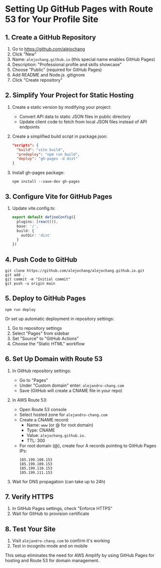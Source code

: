 # Setting Up GitHub Pages with Route 53 for Your Profile Site

## 1. Create a GitHub Repository

1. Go to https://github.com/alejochang
2. Click "New"
3. Name: `alejochang.github.io` (this special name enables GitHub Pages)
4. Description: "Professional profile and skills showcase"
5. Choose "Public" (required for GitHub Pages)
6. Add README and Node.js .gitignore
7. Click "Create repository"

## 2. Simplify Your Project for Static Hosting

1. Create a static version by modifying your project:
   - Convert API data to static JSON files in public directory
   - Update client code to fetch from local JSON files instead of API endpoints

2. Create a simplified build script in package.json:
   ```json
   "scripts": {
     "build": "vite build",
     "predeploy": "npm run build",
     "deploy": "gh-pages -d dist"
   }
   ```

3. Install gh-pages package:
   ```
   npm install --save-dev gh-pages
   ```

## 3. Configure Vite for GitHub Pages

1. Update vite.config.ts:
   ```typescript
   export default defineConfig({
     plugins: [react()],
     base: '/',
     build: {
       outDir: 'dist'
     }
   })
   ```

## 4. Push Code to GitHub

```
git clone https://github.com/alejochang/alejochang.github.io.git
git add .
git commit -m "Initial commit"
git push -u origin main
```

## 5. Deploy to GitHub Pages

```
npm run deploy
```

Or set up automatic deployment in repository settings:
1. Go to repository settings
2. Select "Pages" from sidebar
3. Set "Source" to "GitHub Actions"
4. Choose the "Static HTML" workflow

## 6. Set Up Domain with Route 53

1. In GitHub repository settings:
   - Go to "Pages"
   - Under "Custom domain" enter: `alejandro-chang.com`
   - Save (GitHub will create a CNAME file in your repo)

2. In AWS Route 53:
   - Open Route 53 console
   - Select hosted zone for `alejandro-chang.com`
   - Create a CNAME record:
     - Name: `www` (or @ for root domain)
     - Type: CNAME
     - Value: `alejochang.github.io.`
     - TTL: 300
   - For root domain (@), create four A records pointing to GitHub Pages IPs:
     ```
     185.199.108.153
     185.199.109.153
     185.199.110.153
     185.199.111.153
     ```

3. Wait for DNS propagation (can take up to 24h)

## 7. Verify HTTPS

1. In GitHub Pages settings, check "Enforce HTTPS"
2. Wait for GitHub to provision certificate

## 8. Test Your Site

1. Visit `alejandro-chang.com` to confirm it's working
2. Test in incognito mode and on mobile

This setup eliminates the need for AWS Amplify by using GitHub Pages for hosting and Route 53 for domain management.